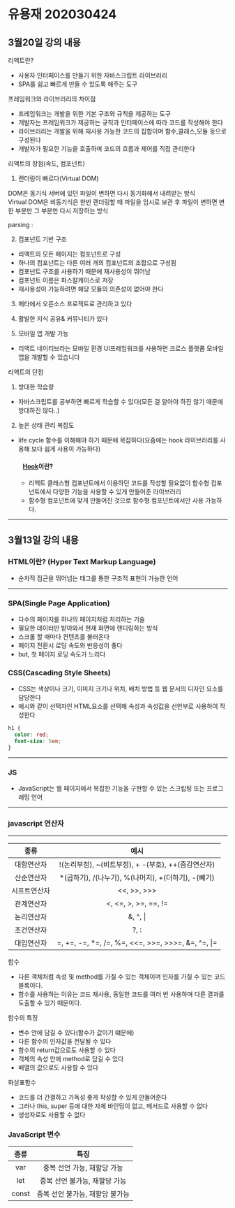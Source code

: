 # 유용재 202030424

## 3월20일 강의 내용

리액트란?
- 사용자 인터페이스를 만들기 위한 자바스크립트 라이브러리
- SPA를 쉽고 빠르게 만들 수 있도록 해주는 도구

프레임워크와 라이브러리의 차이점
- 프레임워크는 개발을 위한 기본 구조와 규칙을 제공하는 도구
- 개발자는 프레임워크가 제공하는 규칙과 인터페이스에 따라 코드를 작성해야 한다
- 라이브러리는 개발을 위해 재사용 가능한 코드의 집합이며 함수,클래스,모듈 등으로 구성된다
- 개발자가 필요한 기능을 호출하며 코드의 흐름과 제어를 직접 관리한다


리액트의 장점(속도, 컴포넌트)
1. 랜더링이 빠르다(Virtual DOM)

DOM은 동기식 서버에 있던 파일이 변하면 다시 동기화해서 내려받는 방식
<br> Virtual DOM은 비동기식은 한번 랜더링할 때 파일을 임시로 보관 후 파일이 변하면 변한 부분만 그 부분만 다시 저장하는 방식 

parsing : 

2. 컴포넌트 기반 구조
- 리액트의 모든 페이지는 컴포넌트로 구성
- 하나의 컴포넌트는 다른 여러 개의 컴포넌트의 조합으로 구성됨
- 컴포넌트 구조를 사용하기 때문에 재사용성이 뛰어남
- 컴포넌트 이름은 파스칼케이스로 저장
- 재사용성이 가능하려면 해당 모듈의 의존성이 없어야 한다

3. 메타에서 오픈소스 프로젝트로 관리하고 있다

4. 활발한 지식 공유& 커뮤니티가 있다

5. 모바일 앱 개발 가능
- 리액트 네이티브라는 모바일 환경 UI프레임워크를 사용하면 크로스 플랫폼 모바일 앱을 개발할 수 있습니다

리액트의 단점  
1. 방대한 학습량
- 자바스크립트를 공부하면 빠르게 학습할 수 있다(모든 걸 알아야 하진 않기 때문에 방대하진 않다..)

2. 높은 상태 관리 복잡도
- life cycle 함수를 이해해야 하기 때문에 복잡하다(요즘에는 hook 라이브러리를 사용해 보다 쉽게 사용이 가능하다)

  #### &nbsp;&nbsp; <u>Hook</u>이란?
  - 리액트 클래스형 컴포넌트에서 이용하던 코드를 작성할 필요없이 함수형 컴포넌트에서 다양한 기능을 사용할 수 있게 만들어준 라이브러리 
  - 함수형 컴포넌트에 맞게 만들어진 것으로 함수형 컴포넌트에서만 사용 가능하다. 

---

## 3월13일 강의 내용
  ### HTML이란? (Hyper Text Markup Language)  
  - 순차적 접근을 뛰어넘는 태그를 통한 구조적 표현이 가능한 언어
  ---
  ### SPA(Single Page Application)
  - 다수의 페이지를 하나의 페이지처럼  처리하는 기술
  - 필요한 데이터만 받아와서 현재 화면에 렌디링하는 방식 
  - 스크롤 할 때마다 컨텐츠를 불러온다
  - 페이지 전환시 로딩 속도와 반응성이 좋다
  - but, 첫 페이지 로딩 속도가 느리다

  ### CSS(Cascading Style Sheets)
  - CSS는 색상이나 크기, 이미지 크기나 위치, 배치 방법 등 웹 문서의 디자인 요소를 담당한다
  - 예시와 같이 선택자인 HTML요소를 선택해 속성과 속성값을 선언부로 사용하여 작성한다
  ```css 
  h1 {
    color: red;
    font-size: 5em;
  }
  ```
  ---
  ### JS
  - JavaScript는 웹 페이지에서 복잡한 기능을 구현할 수 있는 스크립팅 또는 프로그래밍 언어
  --- 
  ### javascript 연산자
  ---
  종류 | 예시 
  :---:|:---:
  대항연산자|!(논리부정),  ~(비트부정),  +  -(부호),  ++(증감연산자)
  산순연산자| *(곱하기), /(나누기),  %(나머지),  +(더하기),  -(뺴기)
  시프트연산자| <<,  >>,  >>> 
  관계연산자| <,  <=,  >,  >=,  ==, !=
  논리연산자| &,  ^,  \|
  조건연산자| ?,  :
  대입연산자| =,  +=,  -=,  *=, /=, %=, <<=, >>=, >>>=,  &=,  ^=, \|=


  함수
  -  다른 객체처럼 속성 및 method를 가질 수 있는 객체이며 인자를 가질 수 있는 코드 블록이다.
  - 함수를 사용하는 이유는 코드 재사용, 동일한 코드를 여러 번 사용하며 다른 결과를 도출할 수 있기 때문이다.
  
  함수의 특징
  - 변수 안에 담길 수 있다(함수가 값이기 떄문에) 
  - 다른 함수의 인자값을 전달될 수 있다 
  - 함수의 return값으로도 사용할 수 있다
  - 객체의 속성 안에 method로 담길 수 있다 
  - 배열의 값으로도 사용할 수 있다

  화살표함수
  - 코드를 더 간결하고 가독성 좋게 작성할 수 있게 만들어준다
  - 그러나 this, super 등에 대한 자체 바인딩이 없고, 메서드로 사용할 수 없다
  - 생성자로도 사용할 수 없다

  ### JavaScript 변수
  종류 | 특징 
  :---:|:---:
  var  | 중복 선언 가능, 재할당 가능
  let  | 중복 선언 불가능, 재할당 가능
  const | 중복 선언 불가능, 재할당 불가능
